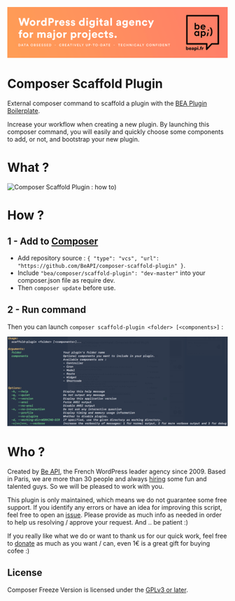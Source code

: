 <a href="https://beapi.fr">![Be API Github Banner](banner-github.png)</a>

# Composer Scaffold Plugin

External composer command to scaffold a plugin with the [BEA Plugin Boilerplate](https://github.com/BeAPI/bea-plugin-boilerplate).

Increase your workflow when creating a new plugin. By launching this composer command, you will easily and quickly choose some components to add, or not, and bootstrap your new plugin.

# What ?

![Composer Scaffold Plugin : how to)](https://blog.beapi.fr/wp-content/uploads/2018/06/bea-composer-scaffold-plugin.gif)

# How ?

## 1 - Add to [Composer](http://composer.rarst.net/)

- Add repository source : `{ "type": "vcs", "url": "https://github.com/BeAPI/composer-scaffold-plugin" }`.
- Include `"bea/composer/scaffold-plugin": "dev-master"` into your composer.json file as require dev.
- Then `composer update` before use.

## 2 - Run command 

Then you can launch `composer scaffold-plugin <folder> [<components>]` :

![List of arguments](screenshot.png)

# Who ?

Created by [Be API](https://beapi.fr), the French WordPress leader agency since 2009. Based in Paris, we are more than 30 people and always [hiring](https://beapi.workable.com) some fun and talented guys. So we will be pleased to work with you.

This plugin is only maintained, which means we do not guarantee some free support. If you identify any errors or have an idea for improving this script, feel free to open an [issue](../../issues/new). Please provide as much info as needed in order to help us resolving / approve your request. And .. be patient :)

If you really like what we do or want to thank us for our quick work, feel free to [donate](https://www.paypal.me/BeAPI) as much as you want / can, even 1€ is a great gift for buying cofee :)

## License

Composer Freeze Version is licensed under the [GPLv3 or later](LICENSE.md).
